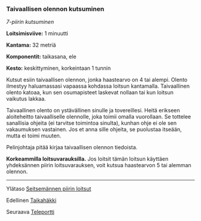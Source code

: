 ### Taivaallisen olennon kutsuminen

*7-piirin kutsuminen*

**Loitsimisviive:** 1 minuutti

**Kantama:** 32 metriä

**Komponentit:** taikasana, ele

**Kesto:** keskittyminen, korkeintaan 1 tunnin

Kutsut esiin taivaallisen olennon, jonka haastearvo on 4 tai alempi. Olento ilmestyy haluamassasi vapaassa kohdassa loitsun kantamalla. Taivaallinen olento katoaa, kun sen osumapisteet laskevat nollaan tai kun loitsun vaikutus lakkaa.

Taivaallinen olento on ystävällinen sinulle ja tovereillesi. Heitä erikseen aloiteheitto taivaalliselle olennolle, joka toimii omalla vuorollaan. Se tottelee sanallisia ohjeita (ei tarvitse toimintoa sinulta), kunhan ohje ei ole sen vakaumuksen vastainen. Jos et anna sille ohjeita, se puolustaa itseään, mutta ei toimi muuten.

Pelinjohtaja pitää kirjaa taivaallisen olennon tiedoista.

**Korkeammilla loitsuvarauksilla.** Jos loitsit tämän loitsun käyttäen yhdeksännen piirin loitsuvarauksen, voit kutsua haastearvon 5 tai alemman olennon.

---

Ylätaso [Seitsemännen piirin loitsut](7_piirin_loitsut)

Edellinen [Taikahäkki](Taikahäkki)

Seuraava [Teleportti](Teleportti)

